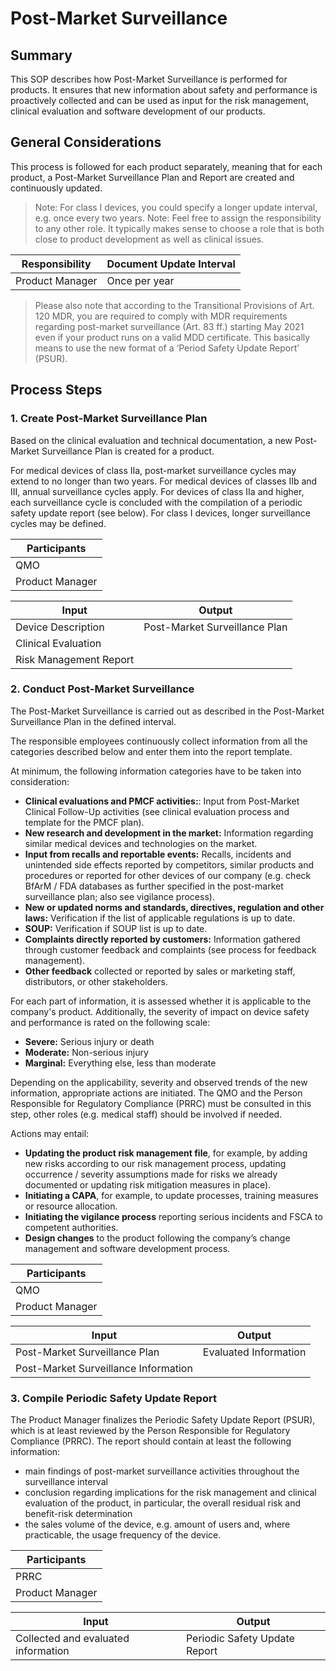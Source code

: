 <!--
Copyright (C) 2022 Radiotherapy AI Holdings Pty Ltd
Copyright (C) 2021-2022 OpenRegulatory (OpenReg GmbH)
This work is licensed under the Creative Commons Attribution 4.0 International
License. <http://creativecommons.org/licenses/by/4.0/>.

Original work by OpenRegulatory available at
<https://github.com/openregulatory/templates>
-->

# Post-Market Surveillance

## Summary

This SOP describes how Post-Market Surveillance is performed for products. It ensures that new information
about safety and performance is proactively collected and can be used as input for the risk management,
clinical evaluation and software development of our products.

## General Considerations

This process is followed for each product separately, meaning that for each product, a Post-Market
Surveillance Plan and Report are created and continuously updated.

> Note: For class I devices, you could specify a longer update interval, e.g. once every two years.
> Note: Feel free to assign the responsibility to any other role. It typically makes sense to choose a role
> that is both close to product development as well as clinical issues.

| Responsibility  | Document Update Interval |
| --------------- | ------------------------ |
| Product Manager | Once per year            |

> Please also note that according to the Transitional Provisions of Art. 120 MDR, you are required to comply
> with MDR requirements regarding post-market surveillance (Art. 83 ff.) starting May 2021 even if your
> product runs on a valid MDD certificate. This basically means to use the new format of a ‘Period Safety
> Update Report’ (PSUR).

## Process Steps

### 1. Create Post-Market Surveillance Plan

Based on the clinical evaluation and technical documentation, a new Post-Market Surveillance Plan is created
for a product.

For medical devices of class IIa, post-market surveillance cycles may extend to no longer than two years. For medical devices of classes IIb and III, annual surveillance cycles apply. For devices of class IIa and higher, each surveillance cycle is concluded with the compilation of a periodic safety update report (see below). For class I devices, longer surveillance cycles may be defined.

| Participants    |
| --------------- |
| QMO             |
| Product Manager |

| Input                  | Output                        |
| ---------------------- | ----------------------------- |
| Device Description     | Post-Market Surveillance Plan |
| Clinical Evaluation    |                               |
| Risk Management Report |                               |

### 2. Conduct Post-Market Surveillance

The Post-Market Surveillance is carried out as described in the Post-Market Surveillance Plan in the defined
interval.

The responsible employees continuously collect information from all the categories described below and
enter them into the report template.

At minimum, the following information categories have to be taken into consideration:

- **Clinical evaluations and PMCF activities:**: Input from Post-Market Clinical Follow-Up activities (see clinical evaluation process and template for the PMCF plan).
- **New research and development in the market:** Information regarding similar medical devices and
  technologies on the market.
- **Input from recalls and reportable events:** Recalls, incidents and unintended side effects reported by
  competitors, similar products and procedures or reported for other devices of our company (e.g. check BfArM
  / FDA databases as further specified in the post-market surveillance plan; also see vigilance process).
- **New or updated norms and standards, directives, regulation and other laws:** Verification if the list of
  applicable regulations is up to date.
- **SOUP:** Verification if SOUP list is up to date.
- **Complaints directly reported by customers:** Information gathered through customer feedback and
  complaints (see process for feedback management).
- **Other feedback** collected or reported by sales or marketing staff, distributors, or other stakeholders.

For each part of information, it is assessed whether it is applicable to the company's product. Additionally,
the severity of impact on device safety and performance is rated on the following scale:

- **Severe:** Serious injury or death
- **Moderate:** Non-serious injury
- **Marginal:** Everything else, less than moderate

Depending on the applicability, severity and observed trends of the new information, appropriate actions are
initiated. The QMO and the Person Responsible for Regulatory Compliance (PRRC) must be consulted in this step, other roles (e.g. medical
staff) should be involved if needed.

Actions may entail:

- **Updating the product risk management file**, for example, by adding new risks according to our risk
  management process, updating occurrence / severity assumptions made for risks we already documented or
  updating risk mitigation measures in place).
- **Initiating a CAPA**, for example, to update processes, training measures or resource allocation.
- **Initiating the vigilance process** reporting serious incidents and FSCA to competent authorities.
- **Design changes** to the product following the company’s change management and software development process.

| Participants    |
| --------------- |
| QMO             |
| Product Manager |

| Input                                | Output                |
| ------------------------------------ | --------------------- |
| Post-Market Surveillance Plan        | Evaluated Information |
| Post-Market Surveillance Information |                       |

### 3. Compile Periodic Safety Update Report

The Product Manager finalizes the Periodic Safety Update Report (PSUR), which is at least reviewed by the
Person Responsible for Regulatory Compliance (PRRC). The report should contain at least the following information:

- main findings of post-market surveillance activities throughout the surveillance interval
- conclusion regarding implications for the risk management and clinical evaluation of the product, in
  particular, the overall residual risk and benefit-risk determination
- the sales volume of the device, e.g. amount of users and, where practicable, the usage frequency of the
  device.

| Participants    |
| --------------- |
| PRRC            |
| Product Manager |

| Input                               | Output                        |
| ----------------------------------- | ----------------------------- |
| Collected and evaluated information | Periodic Safety Update Report |
